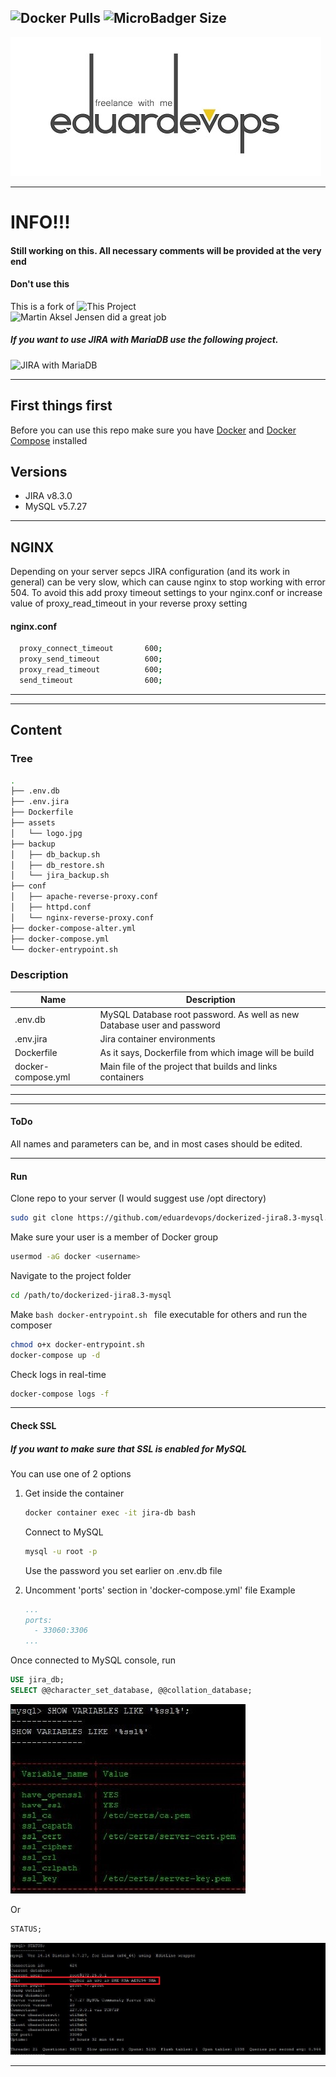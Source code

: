 <!-- ## Dockerized JIRA v8.3 and MySQL v5.7 -->

<img alt="Docker Pulls" src="https://img.shields.io/docker/pulls/eduardevops/jira8.3-mysql.svg" style="max-width:100%;"> <img alt="MicroBadger Size" src="https://img.shields.io/microbadger/image-size/eduardevops/jira8.3-mysql/latest.svg" style="max-width:100%;">
-----

![Logo](./assets/logo.jpg)

------

# INFO!!!
####  Still working on this. All necessary comments will be provided at the very end
####  Don't use this

This is a fork of  ![This Project](https://github.com/cptactionhank/docker-atlassian-jira) <br>
![Martin Aksel Jensen](https://github.com/cptactionhank) did a great job

##### If you want to use JIRA with MariaDB use the following project. <br>
![JIRA with MariaDB](https://github.com/eduardevops/dockerized-jira8.3-mariadb)

------

## First things first
Before you can use this repo make sure you have [Docker](https://www.docker.com/) and [Docker Compose](https://docs.docker.com/compose/install/) installed

## Versions
*	JIRA v8.3.0
*	MySQL v5.7.27

-----
## NGINX
Depending on your server sepcs JIRA configuration (and its work in general) can be very slow, which can cause nginx to stop working with error 504. To avoid this add proxy timeout settings to your nginx.conf or increase value of proxy_read_timeout in your reverse proxy setting

#### nginx.conf

```bash
  proxy_connect_timeout       600;
  proxy_send_timeout          600;
  proxy_read_timeout          600;
  send_timeout                600;
```
-----

------
## Content

### Tree

```bash
.
├── .env.db
├── .env.jira
├── Dockerfile
├── assets
│   └── logo.jpg
├── backup
│   ├── db_backup.sh
│   ├── db_restore.sh
│   └── jira_backup.sh
├── conf
│   ├── apache-reverse-proxy.conf
│   ├── httpd.conf
│   └── nginx-reverse-proxy.conf
├── docker-compose-alter.yml
├── docker-compose.yml
└── docker-entrypoint.sh
```

### Description

Name | Description
------------------- | -------------
.env.db             | MySQL Database root password. As well as new Database user and password
.env.jira           | Jira container environments
Dockerfile          | As it says, Dockerfile from which image will be build
docker-compose.yml  | Main file of the project that builds and links containers


------

-----
#### ToDo
All names and parameters can be, and in most cases should be edited.

-----

#### Run
Clone repo to your server (I would suggest use /opt directory)
```bash
sudo git clone https://github.com/eduardevops/dockerized-jira8.3-mysql.git
```

Make sure your user is a member of Docker group
```sh
usermod -aG docker <username>
```
Navigate to the project folder
```sh
cd /path/to/dockerized-jira8.3-mysql
```
Make ```bash docker-entrypoint.sh ``` file executable for others and run the composer
```sh
chmod o+x docker-entrypoint.sh
docker-compose up -d
```

Check logs in real-time
```sh
docker-compose logs -f
```

-----
#### Check SSL

##### If you want to make sure that SSL is enabled for MySQL
You can use one of 2 options
1.  Get inside the container
    ```bash
    docker container exec -it jira-db bash
    ```
    Connect to MySQL
    ```bash
    mysql -u root -p
    ```
    Use the password you set earlier on .env.db file

2.  Uncomment 'ports' section in 'docker-compose.yml' file
    Example
    ```yaml
    ...
    ports:
      - 33060:3306
    ...
    ```
Once connected to MySQL console, run
```sql
USE jira_db;
SELECT @@character_set_database, @@collation_database;
```
![Show](./assets/Show.jpg)

Or
```sql
STATUS;
```
![Show](./assets/Status.jpg)

-----
